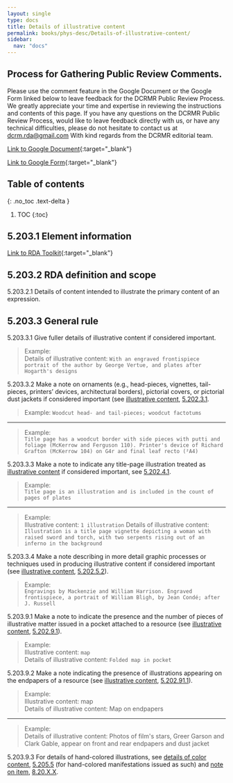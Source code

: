 ```yaml
---
layout: single
type: docs
title: Details of illustrative content
permalink: books/phys-desc/Details-of-illustrative-content/
sidebar:
  nav: "docs"
---
```


## Process for Gathering Public Review Comments.
Please use the comment feature in the Google Document or the Google Form linked below to leave feedback for the DCRMR Public Review Process.  We greatly appreciate your time and expertise in reviewing the instructions and contents of this page.  If you have any questions on the DCRMR Public Review Process, would like to leave feedback directly with us, or have any technical difficulties, please do not hesitate to contact us at dcrm.rda@gmail.com  With kind regards from the DCRMR editorial team.

[Link to Google Document](https://docs.google.com/document/d/1Tx9tCLPHaWD5X6U8LRJRYaDNIn0FWnIXyZEDJ2VvhTc/edit){:target="_blank"}

[Link to Google Form](https://docs.google.com/forms/d/e/1FAIpQLSdNtJkbY1mngdTcvCoB7zZcpaIuuKHvlbyiidP-QunDy14VcQ/viewform){:target="_blank"}

## Table of contents
{: .no_toc .text-delta }

1. TOC
{:toc}

## 5.203.1 Element information

[Link to RDA Toolkit](https://linktotoolkit){:target="_blank"}

## 5.203.2 RDA definition and scope

<a name="5.203.2.1">5.203.2.1</a> Details of content intended to illustrate the primary content of an expression.

## 5.203.3 General rule

<a name="5.203.3.1">5.203.3.1</a> Give fuller details of illustrative content if considered important. 

>Example:  
> Details of illustrative content: `With an engraved frontispiece portrait of the author by George Vertue, and plates after Hogarth's designs`

<a name="5.203.3.2">5.203.3.2</a> Make a note on ornaments (e.g., head-pieces, vignettes, tail-pieces, printers’ devices, architectural borders), pictorial covers, or pictorial dust jackets if considered important (see [illustrative content](/DCRMR/books/phys-desc/Illustrative-content/), [5.202.3.1](/DCRMR/books/phys-desc/Illustrative-content/#5.202.3.1). 

>Example:
> `Woodcut head- and tail-pieces; woodcut factotums`

---
>Example:  
>`Title page has a woodcut border with side pieces with putti and foliage (McKerrow and Ferguson 110). Printer's device of Richard Grafton (McKerrow 104) on G4r and final leaf recto (²A4)`

<a name="5.203.3.3">5.203.3.3</a> Make a note to indicate any title-page illustration treated as [illustrative content](/DCRMR/books/phys-desc/Illustrative-content/) if considered important, see [5.202.4.1](/DCRMR/books/phys-desc/Illustrative-content/#5.202.4.1).

>Example:  
>`Title page is an illustration and is included in the count of pages of plates`

---
>Example:  
>Illustrative content: `1 illustration`
>Details of illustrative content: `Illustration is a title page vignette depicting a woman with raised sword and torch, with two serpents rising out of an inferno in the background`

<a name="5.203.3.4">5.203.3.4</a> Make a note describing in more detail graphic processes or techniques used in producing illustrative content if considered important (see [illustrative content](/DCRMR/books/phys-desc/Illustrative-content/), [5.202.5.2](/DCRMR/books/phys-desc/Illustrative-content/#5.202.5.2)). 

>Example:  
> `Engravings by Mackenzie and William Harrison. Engraved frontispiece, a portrait of William Bligh, by Jean Condé; after J. Russell`

<a name="5.203.9.1">5.203.9.1</a> Make a note to indicate the presence and the number of pieces of illustrative matter issued in a pocket attached to a resource (see [illustrative content](/DCRMR/books/phys-desc/Illustrative-content/), [5.202.9.1](/DCRMR/books/phys-desc/Illustrative-content/#5.202.9.1)). 

>Example:  
>Illustrative content: `map`  
>Details of illustrative content: `Folded map in pocket`  

<a name="5.203.9.2">5.203.9.2</a> Make a note indicating the presence of illustrations appearing on the endpapers of a resource (see [illustrative content](/DCRMR/books/phys-desc/Illustrative-content/), [5.202.91.1](/DCRMR/books/phys-desc/Illustrative-content/#5.202.91.1)). 

>Example:  
> Illustrative content: map  
>Details of illustrative content: Map on endpapers  

--- 
>Example:  
>Details of illustrative content: Photos of film's stars, Greer Garson and Clark Gable, appear on front and rear endpapers and dust jacket

<a name="5.203.9.3">5.203.9.3</a> For details of hand-colored illustrations, see [details of color content](/DCRMR/books/phys-desc/Details-of-colour-content/), [5.205.5](/DCRMR/books/phys-desc/Details-of-colour-content/#52055-details-of-hand-coloring) (for hand-colored manifestations issued as such) and [note on item](/DCRMR/books/Notes-on-items/Note-on-item), [8.20.X.X](/DCRMR/books/Notes-on-items/Note-on-item/#8.20.X.X).